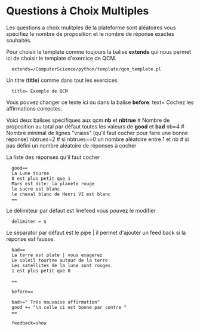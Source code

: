 
# Questions à Choix Multiples

Les questions a choix mulitples de la plateforme sont aléatoires vous spécifiez 
le nombre de proposition et le nombre de réponse exactes souhaités.

Pour choisir le template comme toujours la balise **extends** qui nous permet ici de choisir le template d'exercice de QCM.

      extends=/ComputerScience/python/template/qcm_template.pl

Un titre (**title**) comme dans tout les exercices

      title= Exemple de QCM

Vous pouvez changer ce texte ici ou dans la balise **before**.
      text= Cochez les affirmations correctes.

Voici deux balises spécifiques aux qcm **nb** et **nbtrue**
      # Nombre de proposition au total par défaut toutes les valeurs de **good** et **bad**
      nb=4
      # Nombre minimal de lignes "vraies" (qu'il faut cocher pour faire une bonne réponse) 
      nbtrues=2
      # si nbtrues==0 un nombre aléatoire entre 1 et nb
      # si pas défini un nombre aléatoire de réponses à cocher

La liste des réponses qu'il faut cocher

      good==
      La Lune tourne
      0 est plus petit que 1 
      Mars est dite: la planète rouge 
      le sucre est blanc
      le cheval blanc de Henri VI est blanc
      ==

Le délimiteur par défaut est linefeed vous pouvez le modifier :

      delimiter = $

Le separator par défaut est le pipe | il permet d'ajouter un feed back si la réponse est fausse. 

      bad==
      La terre est plate | vous exagerez  
      Le soleil tourtne autour de la terre 
      Les satellites de la lune sont rouges.
      1 est plus petit que 0

      ==

      before==

      bad+=" Très mauvaise affirmation"
      good += "\n celle ci est bonne par contre "
      ==

      feedback=show
